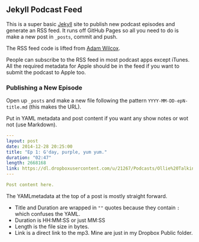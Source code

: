 ## Jekyll Podcast Feed

This is a super basic [Jekyll](http://jekyllrb.com) site to publish new podcast episodes and generate an RSS feed. It runs off GitHub Pages so all you need to do is make a new post in `_posts`, commit and push.

The RSS feed code is lifted from [Adam Wilcox](http://www.adamwilcox.org/2013/01/17/from-the-pub/).

People can subscribe to the RSS feed in most podcast apps except iTunes. All the required metadata for Apple should be in the feed if you want to submit the podcast to Apple too.


### Publishing a New Episode

Open up `_posts` and make a new file following the pattern `YYYY-MM-DD-epN-title.md` (this makes the URL).

Put in YAML metadata and post content if you want any show notes or wot not (use Markdown).

```yaml
---
layout: post
date: 2014-12-28 20:25:00
title: "Ep 1: G'day, purple, yum yum."
duration: "02:47"
length: 2668168
link: https://dl.dropboxusercontent.com/u/21267/Podcasts/Ollie%20Talking%20Shit/Ollie%20Talking%20Shit%20Ep%201.mp3
---

Post content here.
```

The YAMLmetadata at the top of a post is mostly straight forward.

* Title and Duration are wrapped in `""` quotes because they contain `:` which confuses the YAML.
* Duration is HH:MM:SS or just MM:SS
* Length is the file size in bytes.
* Link is a direct link to the mp3. Mine are just in my Dropbox Public folder.
